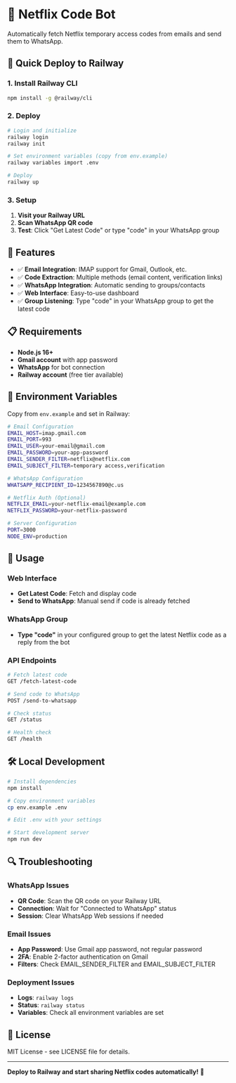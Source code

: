 # 🤖 Netflix Code Bot

Automatically fetch Netflix temporary access codes from emails and send them to WhatsApp.

## 🚀 Quick Deploy to Railway

### 1. Install Railway CLI
```bash
npm install -g @railway/cli
```

### 2. Deploy
```bash
# Login and initialize
railway login
railway init

# Set environment variables (copy from env.example)
railway variables import .env

# Deploy
railway up
```

### 3. Setup
1. **Visit your Railway URL**
2. **Scan WhatsApp QR code**
3. **Test**: Click "Get Latest Code" or type "code" in your WhatsApp group

## 🔧 Features

- ✅ **Email Integration**: IMAP support for Gmail, Outlook, etc.
- ✅ **Code Extraction**: Multiple methods (email content, verification links)
- ✅ **WhatsApp Integration**: Automatic sending to groups/contacts
- ✅ **Web Interface**: Easy-to-use dashboard
- ✅ **Group Listening**: Type "code" in your WhatsApp group to get the latest code

## 📋 Requirements

- **Node.js 16+**
- **Gmail account** with app password
- **WhatsApp** for bot connection
- **Railway account** (free tier available)

## 🔑 Environment Variables

Copy from `env.example` and set in Railway:

```bash
# Email Configuration
EMAIL_HOST=imap.gmail.com
EMAIL_PORT=993
EMAIL_USER=your-email@gmail.com
EMAIL_PASSWORD=your-app-password
EMAIL_SENDER_FILTER=netflix@netflix.com
EMAIL_SUBJECT_FILTER=temporary access,verification

# WhatsApp Configuration
WHATSAPP_RECIPIENT_ID=1234567890@c.us

# Netflix Auth (Optional)
NETFLIX_EMAIL=your-netflix-email@example.com
NETFLIX_PASSWORD=your-netflix-password

# Server Configuration
PORT=3000
NODE_ENV=production
```

## 🎯 Usage

### Web Interface
- **Get Latest Code**: Fetch and display code
- **Send to WhatsApp**: Manual send if code is already fetched

### WhatsApp Group
- **Type "code"** in your configured group to get the latest Netflix code as a reply from the bot

### API Endpoints
```bash
# Fetch latest code
GET /fetch-latest-code

# Send code to WhatsApp
POST /send-to-whatsapp

# Check status
GET /status

# Health check
GET /health
```

## 🛠️ Local Development

```bash
# Install dependencies
npm install

# Copy environment variables
cp env.example .env

# Edit .env with your settings

# Start development server
npm run dev
```

## 🔍 Troubleshooting

### WhatsApp Issues
- **QR Code**: Scan the QR code on your Railway URL
- **Connection**: Wait for "Connected to WhatsApp" status
- **Session**: Clear WhatsApp Web sessions if needed

### Email Issues
- **App Password**: Use Gmail app password, not regular password
- **2FA**: Enable 2-factor authentication on Gmail
- **Filters**: Check EMAIL_SENDER_FILTER and EMAIL_SUBJECT_FILTER

### Deployment Issues
- **Logs**: `railway logs`
- **Status**: `railway status`
- **Variables**: Check all environment variables are set

## 📝 License

MIT License - see LICENSE file for details.

---

**Deploy to Railway and start sharing Netflix codes automatically!** 🚀 